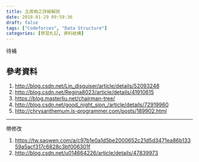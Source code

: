 ```yaml
---
title: 主席樹之詳細解說
date: 2018-01-29 09:59:36
draft: false
tags: ["Codeforces", "Data Structure"]
categories: [學習札記, 資料結構]
---
```


待補


## 參考資料
1. http://blog.csdn.net/Lin_disguiser/article/details/52093248
2. http://blog.csdn.net/Regina8023/article/details/41910615
3. https://blog.masterliu.net/chairman-tree/
4. http://blog.csdn.net/good_night_sion_/article/details/72919960
5. http://chrysanthemum.is-programmer.com/posts/189902.html
---
帶修改
1. https://tw.saowen.com/a/c97b1e0a1d5be2000652c21d5d3471ea86b13359a5acf317c6828c3bf006301f
2. http://blog.csdn.net/u014664226/article/details/47839973
